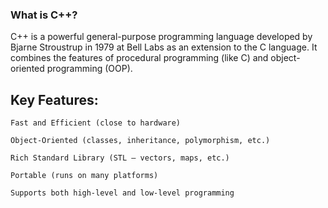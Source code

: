 ### What is C++?

C++ is a powerful general-purpose programming language developed by Bjarne Stroustrup in 1979 at Bell Labs as an extension to the C language. It combines the features of procedural programming (like C) and object-oriented programming (OOP).
 
## Key Features:

    Fast and Efficient (close to hardware)

    Object-Oriented (classes, inheritance, polymorphism, etc.)

    Rich Standard Library (STL – vectors, maps, etc.)

    Portable (runs on many platforms)

    Supports both high-level and low-level programming

